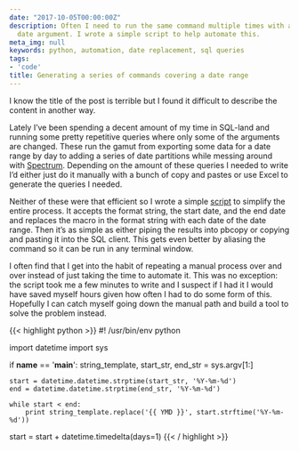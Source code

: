 ```yaml
---
date: "2017-10-05T00:00:00Z"
description: Often I need to run the same command multiple times with a different
  date argument. I wrote a simple script to help automate this.
meta_img: null
keywords: python, automation, date replacement, sql queries
tags:
- 'code'
title: Generating a series of commands covering a date range
---
```


I know the title of the post is terrible but I found it difficult to describe the content in another way.

Lately I’ve been spending a decent amount of my time in SQL-land and running some pretty repetitive queries where only some of the arguments are changed. These run the gamut from exporting some data for a date range by day to adding a series of date partitions while messing around with [Spectrum](http://docs.aws.amazon.com/redshift/latest/dg/c-spectrum-external-tables.html). Depending on the amount of these queries I needed to write I’d either just do it manually with a bunch of copy and pastes or use Excel to generate the queries I needed.

Neither of these were that efficient so I wrote a simple [script](https://github.com/dangoldin/python-tools/blob/master/date_replace.py) to simplify the entire process. It accepts the format string, the start date, and the end date and replaces the macro in the format string with each date of the date range. Then it’s as simple as either piping the results into pbcopy or copying and pasting it into the SQL client. This gets even better by aliasing the command so it can be run in any terminal window.

I often find that I get into the habit of repeating a manual process over and over instead of just taking the time to automate it. This was no exception: the script took me a few minutes to write and I suspect if I had it I would have saved myself hours given how often I had to do some form of this. Hopefully I can catch myself going down the manual path and build a tool to solve the problem instead.

{{< highlight python >}}
#! /usr/bin/env python

import datetime
import sys

if __name__ == '__main__':
    string_template, start_str, end_str = sys.argv[1:]

    start = datetime.datetime.strptime(start_str, '%Y-%m-%d')
    end = datetime.datetime.strptime(end_str, '%Y-%m-%d')

    while start < end:
        print string_template.replace('{{ YMD }}', start.strftime('%Y-%m-%d'))
start = start + datetime.timedelta(days=1)
{{< / highlight >}}
